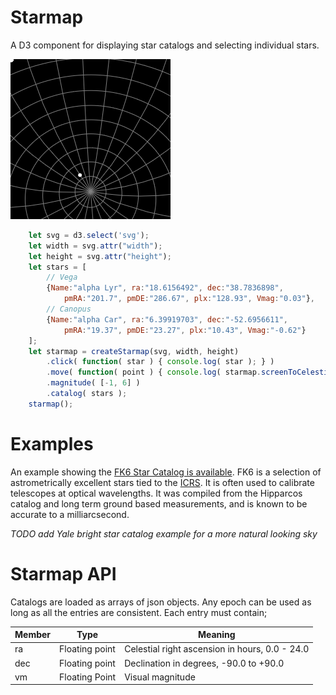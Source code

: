 # Starmap

A D3 component for displaying star catalogs and selecting individual stars.

![Starmap](stars.png)

``` Javascript
    let svg = d3.select('svg');
    let width = svg.attr("width");
    let height = svg.attr("height");
    let stars = [
        // Vega
        {Name:"alpha Lyr", ra:"18.6156492", dec:"38.7836898",
            pmRA:"201.7", pmDE:"286.67", plx:"128.93", Vmag:"0.03"},
        // Canopus
        {Name:"alpha Car", ra:"6.39919703", dec:"-52.6956611",
            pmRA:"19.37", pmDE:"23.27", plx:"10.43", Vmag:"-0.62"}
    ];
    let starmap = createStarmap(svg, width, height)
        .click( function( star ) { console.log( star ); } )
        .move( function( point ) { console.log( starmap.screenToCelestial( point ) ); } )
        .magnitude( [-1, 6] )
        .catalog( stars );
    starmap();
```

# Examples

An example showing the [FK6 Star Catalog is available](https://caseyshields.github.io/starmap/index.html). FK6 is a selection of astrometrically excellent stars tied to the [ICRS](https://en.wikipedia.org/wiki/International_Celestial_Reference_System). It is often used to calibrate telescopes at optical wavelengths. It was compiled from the Hipparcos catalog and long term ground based measurements, and is known to be accurate to a milliarcsecond.

*TODO add Yale bright star catalog example for a more natural looking sky*

# Starmap API

Catalogs are loaded as arrays of json objects.
Any epoch can be used as long as all the entries are consistent.
Each entry must contain;

Member | Type | Meaning
-|-|-
ra | Floating point | Celestial right ascension in hours, 0.0 - 24.0
dec | Floating point | Declination in degrees, -90.0 to +90.0
vm | Floating Point | Visual magnitude




